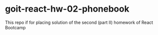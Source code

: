 # goit-react-hw-02-phonebook
This repo if for placing solution of the second (part II) homework of React Bootcamp
